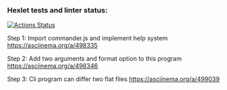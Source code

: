 ### Hexlet tests and linter status:
[![Actions Status](https://github.com/andymodd/frontend-project-lvl2/workflows/hexlet-check/badge.svg)](https://github.com/andymodd/frontend-project-lvl2/actions)

Step 1: Import commander.js and implement help system
https://asciinema.org/a/498335

Step 2: Add two arguments and format option to this program
https://asciinema.org/a/498346

Step 3: Cli program can differ two flat files
https://asciinema.org/a/499039